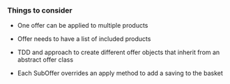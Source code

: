 ### Things to consider

* One offer can be applied to multiple products
* Offer needs to have a list of included products

* TDD and approach to create different offer objects that inherit from an abstract offer class
* Each SubOffer overrides an apply method to add a saving to the  basket